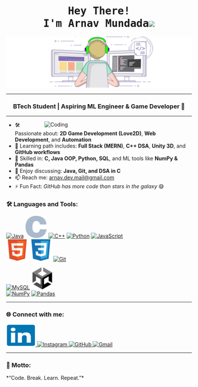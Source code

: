 


<h1 align="center">
  <samp>Hey There!</samp><br/>
  <samp><strong>I'm Arnav Mundada<img src="https://media.giphy.com/media/hvRJCLFzcasrR4ia7z/giphy.gif" width="40px"/></strong></samp>
</h1>


<a href="#" >
  <img src="https://raw.githubusercontent.com/ArnavM21git/ArnavM21git/main/img.gif" alt="Arnav Banner" />
</a>


---




<h3 align="center">BTech Student | Aspiring ML Engineer & Game Developer 🚀</h3>

---


<img align="right" alt="Coding" width="400" src="https://user-images.githubusercontent.com/74038190/212750996-938b257b-266c-45a7-9af7-655341c0f58b.gif" />


<ul>
  <li>🛠️ Passionate about: <strong>2D Game Development (Love2D)</strong>, <strong>Web Development</strong>, and <strong>Automation</strong></li>
  <li>🌱 Learning path includes: <strong>Full Stack (MERN)</strong>, <strong>C++ DSA</strong>, <strong>Unity 3D</strong>, and <strong>GitHub workflows</strong></li>
  <li>🔧 Skilled in: <strong>C, Java OOP, Python, SQL</strong>, and ML tools like <strong>NumPy & Pandas</strong></li>
  <li>💬 Enjoy discussing: <strong>Java, Git, and DSA in C</strong></li>
  <li>📫 Reach me: <a href="mailto:arnav.dev.mail@gmail.com">arnav.dev.mail@gmail.com</a></li>
  <li>⚡ Fun Fact: <em>GitHub has more code than stars in the galaxy</em> 😄</li>
</ul>




<h3 align="left">🛠️ Languages and Tools:</h3>
<p align="left">
  <a href="#"><img src="https://techstack-generator.vercel.app/java-icon.svg" alt="Java" width="60" height="60"/></a>
  <a href="#"><img src="https://raw.githubusercontent.com/devicons/devicon/master/icons/c/c-original.svg" alt="C" width="60" height="60"/></a>
  <a href="#"><img src="https://techstack-generator.vercel.app/cpp-icon.svg" alt="C++" width="60" height="60"/></a>
  <a href="#"><img src="https://techstack-generator.vercel.app/python-icon.svg" alt="Python" width="60" height="60"/></a>
  <a href="#"><img src="https://user-images.githubusercontent.com/74038190/212257454-16e3712e-945a-4ca2-b238-408ad0bf87e6.gif" alt="JavaScript" width="60" height="60"/></a>
  <br/>
  <a href="#"><img src="https://raw.githubusercontent.com/devicons/devicon/master/icons/html5/html5-original.svg" alt="HTML5" width="60" height="60"/></a>
  <a href="#"><img src="https://raw.githubusercontent.com/devicons/devicon/master/icons/css3/css3-original.svg" alt="CSS3" width="60" height="60"/></a>
  <a href="#"><img src="https://user-images.githubusercontent.com/74038190/212281775-b468df30-4edc-4bf8-a4ee-f52e1aaddc86.gif" alt="Git" width="60" height="60"/></a>
 
  <a href="#"><img src="https://techstack-generator.vercel.app/mysql-icon.svg" alt="MySQL" width="60" height="60"/></a>
  <a href="#"><img src="https://raw.githubusercontent.com/devicons/devicon/master/icons/unity/unity-original.svg" alt="Unity" width="60" height="60"/></a>
  <br/>
  <a href="#"><img src="https://numpy.org/images/logo.svg" alt="NumPy" width="60" height="60"/></a>
  <a href="#"><img src="https://pandas.pydata.org/static/img/pandas_mark.svg" alt="Pandas" width="60" height="60"/></a>
</p>



---
<h3 align="left">🌐 Connect with me:</h3>
<p align="left">
  <a href="https://www.linkedin.com/in/arnav-mundada-5698b1328" target="blank">
    <img src="https://raw.githubusercontent.com/devicons/devicon/master/icons/linkedin/linkedin-original.svg" alt="LinkedIn" width="80" height="60"/>
  </a>
  <a href="https://instagram.com/arnav_m21" target="blank">
    <img src="https://raw.githubusercontent.com/rahuldkjain/github-profile-readme-generator/master/src/images/icons/Social/instagram.svg" alt="Instagram" width="60" height="60"/>
  </a>
  <a href="https://github.com/ArnavM21git" target="blank">
    <img src="https://raw.githubusercontent.com/rahuldkjain/github-profile-readme-generator/master/src/images/icons/Social/github.svg" alt="GitHub" width="60" height="60"/>
  </a>
  <a href="mailto:arnav.dev.mail@gmail.com">
    <img src="https://upload.wikimedia.org/wikipedia/commons/4/4e/Gmail_Icon.png" alt="Gmail" width="60" height="60"/>
  </a>
</p>


---



<h3 align="left">🎯 Motto:</h3>
*“Code. Break. Learn. Repeat.”*
